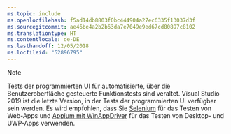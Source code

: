 ```yaml
---
ms.topic: include
ms.openlocfilehash: f5ad14db8803f0bc444904a27ec6335f13037d3f
ms.sourcegitcommit: ae46be4a2b2b63da7e7049e9ed67cd80897c8102
ms.translationtype: HT
ms.contentlocale: de-DE
ms.lasthandoff: 12/05/2018
ms.locfileid: "52896795"
---
```

> [!NOTE]
> Tests der programmierten UI für automatisierte, über die Benutzeroberfläche gesteuerte Funktionstests sind veraltet. Visual Studio 2019 ist die letzte Version, in der Tests der programmierten UI verfügbar sein werden. Es wird empfohlen, dass Sie [Selenium](https://docs.seleniumhq.org/) für das Testen von Web-Apps und [Appium mit WinAppDriver](https://github.com/Microsoft/WinAppDriver) für das Testen von Desktop- und UWP-Apps verwenden.
